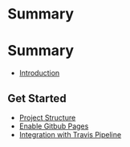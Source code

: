 # Summary

# Summary

* [Introduction](README.md)

## Get Started

* [Project Structure](./project-structure.md)
* [Enable Gitbub Pages](./github-pages.md)
* [Integration with Travis Pipeline](./travis.md)
